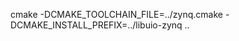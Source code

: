 




cmake -DCMAKE_TOOLCHAIN_FILE=../zynq.cmake -DCMAKE_INSTALL_PREFIX=../libuio-zynq ..












